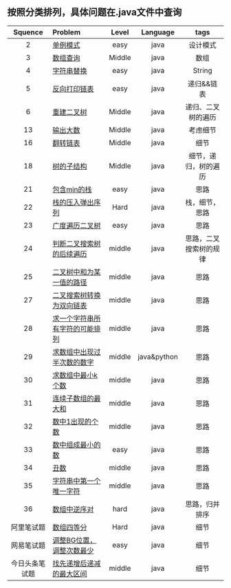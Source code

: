 ## 按照分类排列，具体问题在.java文件中查询    

| Squence | Problem       | Level	| Language  | tags|
|:-------:|:--------------|:------:|:---------:|:-------------:|
|2|[单例模式](https://github.com/ClaudiusGitHub/SwordToOffer/blob/master/java/SingleTon.java)|easy|java|设计模式|
|3|[数组查询](https://github.com/ClaudiusGitHub/SwordToOffer/blob/master/java/Query.java)|Middle|java|数组|
|4|[字符串替换](https://github.com/ClaudiusGitHub/SwordToOffer/blob/master/java/RepalceSpace.java)|easy|java|String|
|5|[反向打印链表](https://github.com/ClaudiusGitHub/SwordToOffer/blob/master/java/PrintLinkedListInversely.java)|easy|java|递归&&链表|
|6|[重建二叉树](https://github.com/ClaudiusGitHub/SwordToOffer/blob/master/java/rebuildBinaryTree)|Middle|java|递归、二叉树的遍历|
|13|[输出大数](https://github.com/ClaudiusGitHub/SwordToOffer/blob/master/java/PrintToMaxOfDigits.java)|Middle|java|考虑细节|
|16|[翻转链表](https://github.com/ClaudiusGitHub/SwordToOffer/blob/master/java/reverseList)|Middle|java|细节|
|18|[树的子结构](https://github.com/ClaudiusGitHub/SwordToOffer/blob/master/java/subTree)|Middle|java|细节，递归，树的遍历|
|21|[包含min的栈](https://github.com/ClaudiusGitHub/SwordToOffer/blob/master/java/stackWithMin)|easy|java|思路|
|22|[栈的压入弹出序列](https://github.com/ClaudiusGitHub/SwordToOffer/blob/master/java/CheckStack.java)|Hard|java|栈，细节，思路|
|23|[广度遍历二叉树](https://github.com/ClaudiusGitHub/SwordToOffer/blob/master/java/traverseBinarytree.java)|easy|java|思路|
|24|[判断二叉搜索树的后续遍历](https://github.com/ClaudiusGitHub/SwordToOffer/blob/master/java/JudgeBSTree.java)|middle|java|思路，二叉搜索树的规律|
|25|[二叉树中和为某一值的路径](https://github.com/ClaudiusGitHub/SwordToOffer/blob/master/java/pathOfBinaryTree)|middle|java|思路|
|27|[二叉搜索树转换为双向链表](https://github.com/ClaudiusGitHub/SwordToOffer/blob/master/java/treeToList)|middle|java|思路|
|28|[求一个字符串所有字符的可能排列](https://github.com/ClaudiusGitHub/SwordToOffer/blob/master/java/SubStrings.java)|middle|java|思路|
|29|[求数组中出现过半次数的数字](https://github.com/ClaudiusGitHub/SwordToOffer/blob/master/java/MoreThanHalf)|middle|java&python|思路|
|30|[求数组中最小k个数](https://github.com/ClaudiusGitHub/SwordToOffer/blob/master/java/Question30.java)|middle|java|思路|
|31|[连续子数组的最大和](https://github.com/ClaudiusGitHub/SwordToOffer/blob/master/java/Question31.java)|middle|java|思路|
|32|[数中1出现的个数](https://github.com/ClaudiusGitHub/SwordToOffer/blob/master/java/Question32.java)|middle|java|思路|
|33|[数中组成最小的数](https://github.com/ClaudiusGitHub/SwordToOffer/blob/master/java/MinNumOfArray.java)|easy|java|思路|
|34|[丑数](https://github.com/ClaudiusGitHub/SwordToOffer/blob/master/java/UglyNumber.java)|middle|java|思路|
|35|[字符串中第一个唯一字符](https://github.com/ClaudiusGitHub/SwordToOffer/blob/master/java/FirstOnlyOne.java)|middle|java|思路|
|36|[数组中逆序对](https://github.com/ClaudiusGitHub/SwordToOffer/blob/master/java/ReversePairNum.java)|hard|java|思路，归并排序|
|阿里笔试题|[数组四等分](https://github.com/ClaudiusGitHub/SwordToOffer/blob/master/java/NewMain.java)|Hard|java|细节|
|网易笔试题|[调整BG位置，调整次数最少](https://github.com/ClaudiusGitHub/SwordToOffer/blob/master/java/Adjust.java)|easy|java|细节|
|今日头条笔试题|[找先递增后递减的最大区间](https://github.com/ClaudiusGitHub/SwordToOffer/blob/master/java/MaxSection.java)|middle|java|细节|

